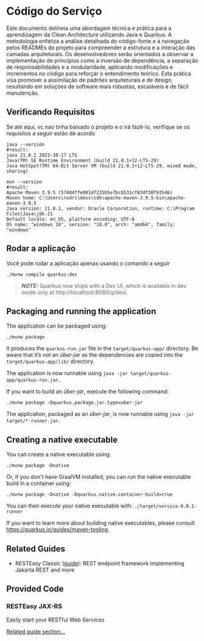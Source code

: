 # Código do Serviço

Este documento delineia uma abordagem técnica e prática para a aprendizagem da Clean Architecture utilizando Java e Quarkus. A metodologia enfatiza a análise detalhada do código-fonte e a navegação pelos READMEs do projeto para compreender a estrutura e a interação das camadas arquiteturais. Os desenvolvedores serão orientados a observar a implementação de princípios como a inversão de dependência, a separação de responsabilidades e a modularidade, aplicando modificações e incrementos no código para reforçar o entendimento teórico. Esta prática visa promover a assimilação de padrões arquiteturais e de design, resultando em soluções de software mais robustas, escaláveis e de fácil manutenção.

## Verificando Requisitos

Se até aqui, vc nao tinha baixado o projeto e o irá fazê-lo, verifique se os requisitos a seguir estão de acordo

```shell script
java --version
#result: 
java 21.0.1 2023-10-17 LTS
Java(TM) SE Runtime Environment (build 21.0.1+12-LTS-29)
Java HotSpot(TM) 64-Bit Server VM (build 21.0.1+12-LTS-29, mixed mode, sharing)

mvn --version
#result: 
Apache Maven 3.9.5 (57804ffe001d7215b5e7bcb531cf83df38f93546)
Maven home: C:\Users\rodri\devs\sdk\apache-maven-3.9.5-bin\apache-maven-3.9.5
Java version: 21.0.1, vendor: Oracle Corporation, runtime: C:\Program Files\Java\jdk-21
Default locale: en_US, platform encoding: UTF-8
OS name: "windows 10", version: "10.0", arch: "amd64", family: "windows"

```

## Rodar a aplicação
Você pode rodar a aplicação apenas usando o comando a seguir
```shell script
./mvnw compile quarkus:dev
```

> **_NOTE:_**  Quarkus now ships with a Dev UI, which is available in dev mode only at http://localhost:8080/q/dev/.

## Packaging and running the application

The application can be packaged using:
```shell script
./mvnw package
```
It produces the `quarkus-run.jar` file in the `target/quarkus-app/` directory.
Be aware that it’s not an _über-jar_ as the dependencies are copied into the `target/quarkus-app/lib/` directory.

The application is now runnable using `java -jar target/quarkus-app/quarkus-run.jar`.

If you want to build an _über-jar_, execute the following command:
```shell script
./mvnw package -Dquarkus.package.jar.type=uber-jar
```

The application, packaged as an _über-jar_, is now runnable using `java -jar target/*-runner.jar`.

## Creating a native executable

You can create a native executable using: 
```shell script
./mvnw package -Dnative
```

Or, if you don't have GraalVM installed, you can run the native executable build in a container using: 
```shell script
./mvnw package -Dnative -Dquarkus.native.container-build=true
```

You can then execute your native executable with: `./target/service-0.0.1-runner`

If you want to learn more about building native executables, please consult https://quarkus.io/guides/maven-tooling.

## Related Guides

- RESTEasy Classic ([guide](https://quarkus.io/guides/resteasy)): REST endpoint framework implementing Jakarta REST and more

## Provided Code

### RESTEasy JAX-RS

Easily start your RESTful Web Services

[Related guide section...](https://quarkus.io/guides/getting-started#the-jax-rs-resources)
